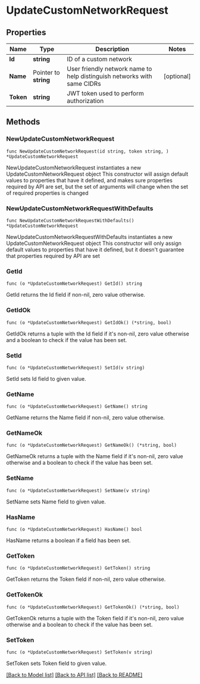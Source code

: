 # UpdateCustomNetworkRequest

## Properties

Name | Type | Description | Notes
------------ | ------------- | ------------- | -------------
**Id** | **string** | ID of a custom network | 
**Name** | Pointer to **string** | User friendly network name to help distinguish networks with same CIDRs | [optional] 
**Token** | **string** | JWT token used to perform authorization | 

## Methods

### NewUpdateCustomNetworkRequest

`func NewUpdateCustomNetworkRequest(id string, token string, ) *UpdateCustomNetworkRequest`

NewUpdateCustomNetworkRequest instantiates a new UpdateCustomNetworkRequest object
This constructor will assign default values to properties that have it defined,
and makes sure properties required by API are set, but the set of arguments
will change when the set of required properties is changed

### NewUpdateCustomNetworkRequestWithDefaults

`func NewUpdateCustomNetworkRequestWithDefaults() *UpdateCustomNetworkRequest`

NewUpdateCustomNetworkRequestWithDefaults instantiates a new UpdateCustomNetworkRequest object
This constructor will only assign default values to properties that have it defined,
but it doesn't guarantee that properties required by API are set

### GetId

`func (o *UpdateCustomNetworkRequest) GetId() string`

GetId returns the Id field if non-nil, zero value otherwise.

### GetIdOk

`func (o *UpdateCustomNetworkRequest) GetIdOk() (*string, bool)`

GetIdOk returns a tuple with the Id field if it's non-nil, zero value otherwise
and a boolean to check if the value has been set.

### SetId

`func (o *UpdateCustomNetworkRequest) SetId(v string)`

SetId sets Id field to given value.


### GetName

`func (o *UpdateCustomNetworkRequest) GetName() string`

GetName returns the Name field if non-nil, zero value otherwise.

### GetNameOk

`func (o *UpdateCustomNetworkRequest) GetNameOk() (*string, bool)`

GetNameOk returns a tuple with the Name field if it's non-nil, zero value otherwise
and a boolean to check if the value has been set.

### SetName

`func (o *UpdateCustomNetworkRequest) SetName(v string)`

SetName sets Name field to given value.

### HasName

`func (o *UpdateCustomNetworkRequest) HasName() bool`

HasName returns a boolean if a field has been set.

### GetToken

`func (o *UpdateCustomNetworkRequest) GetToken() string`

GetToken returns the Token field if non-nil, zero value otherwise.

### GetTokenOk

`func (o *UpdateCustomNetworkRequest) GetTokenOk() (*string, bool)`

GetTokenOk returns a tuple with the Token field if it's non-nil, zero value otherwise
and a boolean to check if the value has been set.

### SetToken

`func (o *UpdateCustomNetworkRequest) SetToken(v string)`

SetToken sets Token field to given value.



[[Back to Model list]](../README.md#documentation-for-models) [[Back to API list]](../README.md#documentation-for-api-endpoints) [[Back to README]](../README.md)


